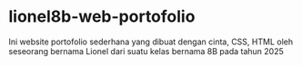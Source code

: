 # lionel8b-web-portofolio
Ini website portofolio sederhana yang dibuat dengan cinta, CSS, HTML oleh seseorang bernama Lionel dari suatu kelas bernama 8B pada tahun 2025
